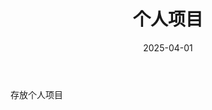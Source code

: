 ﻿---
title: "个人项目"
description: "个人项目"
date: 2025-04-01
weight: 1
slug: "project-dic"
categories:
    - 个人项目
---

存放个人项目